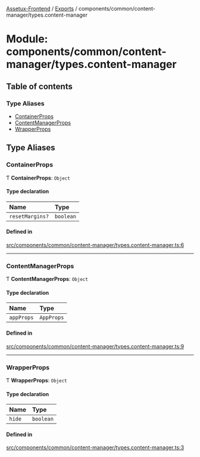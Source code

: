 [Assetux-Frontend](../README.md) / [Exports](../modules.md) / components/common/content-manager/types.content-manager

# Module: components/common/content-manager/types.content-manager

## Table of contents

### Type Aliases

- [ContainerProps](components_common_content_manager_types_content_manager.md#containerprops)
- [ContentManagerProps](components_common_content_manager_types_content_manager.md#contentmanagerprops)
- [WrapperProps](components_common_content_manager_types_content_manager.md#wrapperprops)

## Type Aliases

### ContainerProps

Ƭ **ContainerProps**: `Object`

#### Type declaration

| Name | Type |
| :------ | :------ |
| `resetMargins?` | `boolean` |

#### Defined in

[src/components/common/content-manager/types.content-manager.ts:6](https://github.com/ASSETUX/frontend/blob/9a68660/src/components/common/content-manager/types.content-manager.ts#L6)

___

### ContentManagerProps

Ƭ **ContentManagerProps**: `Object`

#### Type declaration

| Name | Type |
| :------ | :------ |
| `appProps` | `AppProps` |

#### Defined in

[src/components/common/content-manager/types.content-manager.ts:9](https://github.com/ASSETUX/frontend/blob/9a68660/src/components/common/content-manager/types.content-manager.ts#L9)

___

### WrapperProps

Ƭ **WrapperProps**: `Object`

#### Type declaration

| Name | Type |
| :------ | :------ |
| `hide` | `boolean` |

#### Defined in

[src/components/common/content-manager/types.content-manager.ts:3](https://github.com/ASSETUX/frontend/blob/9a68660/src/components/common/content-manager/types.content-manager.ts#L3)
